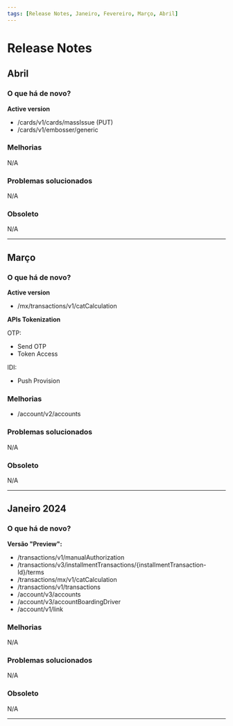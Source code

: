 ```yaml
---
tags: [Release Notes, Janeiro, Fevereiro, Março, Abril]
---
```


# Release Notes

## Abril

### O que há de novo?
**Active version**
- /cards/v1/cards/massIssue (PUT)
- /cards/v1/embosser/generic

### Melhorias

N/A

### Problemas solucionados

N/A

### Obsoleto

N/A

---

## Março

### O que há de novo?
**Active version**
- /mx/transactions/v1/catCalculation

**APIs Tokenization**

OTP:
- Send OTP
- Token Access

IDI:
- Push Provision

### Melhorias

- /account/v2/accounts

### Problemas solucionados

N/A

### Obsoleto

N/A

---


## Janeiro 2024

### O que há de novo?

**Versão "Preview":**
- /transactions/v1/manualAuthorization
- /transactions/v3/installmentTransactions/{installmentTransaction-Id}/terms
- /transactions/mx/v1/catCalculation
- /transactions/v1/transactions
- /account/v3/accounts
- /account/v3/accountBoardingDriver
- /account/v1/link

### Melhorias

N/A

### Problemas solucionados

N/A

### Obsoleto

N/A

---
